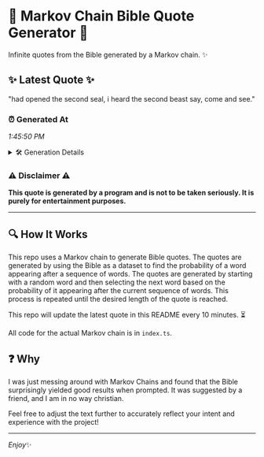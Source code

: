 # 📖 Markov Chain Bible Quote Generator 📖

Infinite quotes from the Bible generated by a Markov chain. ✨

## ✨ Latest Quote ✨
"had opened the second seal, i heard the second beast say, come and see."

### ⏰ Generated At
*1:45:50 PM*

<details>
    <summary>🛠️ Generation Details</summary>
    <p>
        <strong>🌱 Seed:</strong> had<br>
        <strong>🔄 Iterations:</strong> 13<br>
        <strong>📜 Context History:</strong><br>[ had ]: opened<br>[ had, opened ]: the<br>[ had, opened, the ]: second<br>[ had, opened, the, second ]: seal,<br>[ had, opened, the, second, seal, ]: i<br>[ had, opened, the, second, seal,, i ]: heard<br>[ opened, the, second, seal,, i, heard ]: the<br>[ the, second, seal,, i, heard, the ]: second<br>[ second, seal,, i, heard, the, second ]: beast<br>[ seal,, i, heard, the, second, beast ]: say,<br>[ i, heard, the, second, beast, say, ]: come<br>[ heard, the, second, beast, say,, come ]: and<br>[ the, second, beast, say,, come, and ]: see.<br>
    </p>
</details>

### ⚠️ Disclaimer ⚠️
**This quote is generated by a program and is not to be taken seriously. It is purely for entertainment purposes.**

---

## 🔍 How It Works

This repo uses a Markov chain to generate Bible quotes. The quotes are generated by using the Bible as a dataset to find the probability of a word appearing after a sequence of words. The quotes are generated by starting with a random word and then selecting the next word based on the probability of it appearing after the current sequence of words. This process is repeated until the desired length of the quote is reached.

This repo will update the latest quote in this README every 10 minutes. ⏳

All code for the actual Markov chain is in `index.ts`.

## ❓ Why

I was just messing around with Markov Chains and found that the Bible surprisingly yielded good results when prompted. 
It was suggested by a friend, and I am in no way christian.

Feel free to adjust the text further to accurately reflect your intent and experience with the project!

---

*Enjoy*✨
